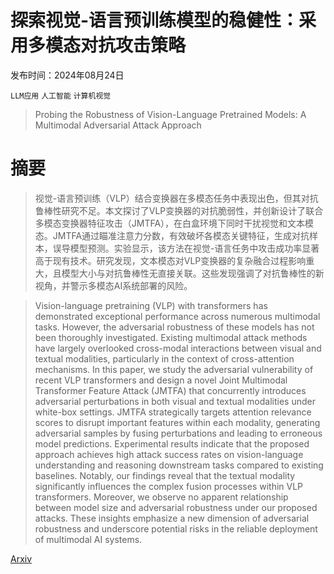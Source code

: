 # 探索视觉-语言预训练模型的稳健性：采用多模态对抗攻击策略

发布时间：2024年08月24日

`LLM应用` `人工智能` `计算机视觉`

> Probing the Robustness of Vision-Language Pretrained Models: A Multimodal Adversarial Attack Approach

# 摘要

> 视觉-语言预训练（VLP）结合变换器在多模态任务中表现出色，但其对抗鲁棒性研究不足。本文探讨了VLP变换器的对抗脆弱性，并创新设计了联合多模态变换器特征攻击（JMTFA），在白盒环境下同时干扰视觉和文本模态。JMTFA通过瞄准注意力分数，有效破坏各模态关键特征，生成对抗样本，误导模型预测。实验显示，该方法在视觉-语言任务中攻击成功率显著高于现有技术。研究发现，文本模态对VLP变换器的复杂融合过程影响重大，且模型大小与对抗鲁棒性无直接关联。这些发现强调了对抗鲁棒性的新视角，并警示多模态AI系统部署的风险。

> Vision-language pretraining (VLP) with transformers has demonstrated exceptional performance across numerous multimodal tasks. However, the adversarial robustness of these models has not been thoroughly investigated. Existing multimodal attack methods have largely overlooked cross-modal interactions between visual and textual modalities, particularly in the context of cross-attention mechanisms. In this paper, we study the adversarial vulnerability of recent VLP transformers and design a novel Joint Multimodal Transformer Feature Attack (JMTFA) that concurrently introduces adversarial perturbations in both visual and textual modalities under white-box settings. JMTFA strategically targets attention relevance scores to disrupt important features within each modality, generating adversarial samples by fusing perturbations and leading to erroneous model predictions. Experimental results indicate that the proposed approach achieves high attack success rates on vision-language understanding and reasoning downstream tasks compared to existing baselines. Notably, our findings reveal that the textual modality significantly influences the complex fusion processes within VLP transformers. Moreover, we observe no apparent relationship between model size and adversarial robustness under our proposed attacks. These insights emphasize a new dimension of adversarial robustness and underscore potential risks in the reliable deployment of multimodal AI systems.

[Arxiv](https://arxiv.org/abs/2408.13461)